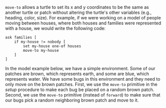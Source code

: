 `move-to` allows a turtle to set its x and y coordinates to be the same as another turtle or patch without altering the turtle's other variables (e.g., heading, color, size). For example, if we were working on a model of people moving between houses, where both houses and families were represented with a house, we would write the following code:



```
ask families [
	if my-house != nobody [
		set my-house one-of houses
		move-to my-house
	]
]
```



In the model example below, we have a simple environment. Some of our patches are brown, which represents earth, and some are blue, which represents water. We have some bugs in this environment and they need to only move on the brown patches. First, we use the `move-to` primitive in the *setup* procedure to make each bug be placed on a random brown patch. Second, we use the `move-to` primitive (instead of `forward`) to make sure that our bugs pick a random neighboring brown patch and move to it.

